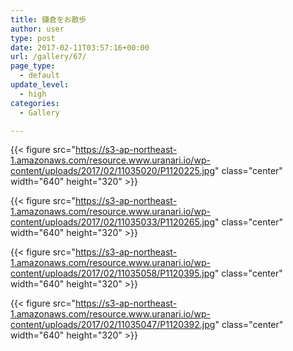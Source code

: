 ```yaml
---
title: 鎌倉をお散歩
author: user
type: post
date: 2017-02-11T03:57:16+00:00
url: /gallery/67/
page_type:
  - default
update_level:
  - high
categories:
  - Gallery

---
```


{{< figure src="https://s3-ap-northeast-1.amazonaws.com/resource.www.uranari.io/wp-content/uploads/2017/02/11035020/P1120225.jpg" class="center" width="640" height="320" >}}

{{< figure src="https://s3-ap-northeast-1.amazonaws.com/resource.www.uranari.io/wp-content/uploads/2017/02/11035033/P1120265.jpg" class="center" width="640" height="320" >}}

{{< figure src="https://s3-ap-northeast-1.amazonaws.com/resource.www.uranari.io/wp-content/uploads/2017/02/11035058/P1120395.jpg" class="center" width="640" height="320" >}}

{{< figure src="https://s3-ap-northeast-1.amazonaws.com/resource.www.uranari.io/wp-content/uploads/2017/02/11035047/P1120392.jpg" class="center" width="640" height="320" >}}